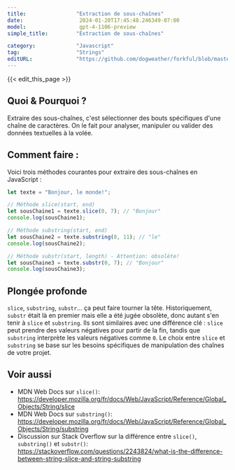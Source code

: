 ```yaml
---
title:                "Extraction de sous-chaînes"
date:                  2024-01-20T17:45:48.246349-07:00
model:                 gpt-4-1106-preview
simple_title:         "Extraction de sous-chaînes"

category:             "Javascript"
tag:                  "Strings"
editURL:              "https://github.com/dogweather/forkful/blob/master/content/fr/javascript/extracting-substrings.md"
---
```


{{< edit_this_page >}}

## Quoi & Pourquoi ?
Extraire des sous-chaînes, c'est sélectionner des bouts spécifiques d'une chaîne de caractères. On le fait pour analyser, manipuler ou valider des données textuelles à la volée.

## Comment faire :
Voici trois méthodes courantes pour extraire des sous-chaînes en JavaScript :

```Javascript
let texte = "Bonjour, le monde!";

// Méthode slice(start, end)
let sousChaine1 = texte.slice(0, 7); // "Bonjour"
console.log(sousChaine1);

// Méthode substring(start, end)
let sousChaine2 = texte.substring(8, 11); // "le"
console.log(sousChaine2);

// Méthode substr(start, length) - Attention: obsolète!
let sousChaine3 = texte.substr(0, 7); // "Bonjour"
console.log(sousChaine3);
```

## Plongée profonde
`slice`, `substring`, `substr`... ça peut faire tourner la tête. Historiquement, `substr` était là en premier mais elle a été jugée obsolète, donc autant s'en tenir à `slice` et `substring`. Ils sont similaires avec une différence clé : `slice` peut prendre des valeurs négatives pour partir de la fin, tandis que `substring` interprète les valeurs négatives comme `0`. Le choix entre `slice` et `substring` se base sur les besoins spécifiques de manipulation des chaînes de votre projet.

## Voir aussi
- MDN Web Docs sur `slice()`: https://developer.mozilla.org/fr/docs/Web/JavaScript/Reference/Global_Objects/String/slice
- MDN Web Docs sur `substring()`: https://developer.mozilla.org/fr/docs/Web/JavaScript/Reference/Global_Objects/String/substring
- Discussion sur Stack Overflow sur la différence entre `slice()`, `substring()` et `substr()`: https://stackoverflow.com/questions/2243824/what-is-the-difference-between-string-slice-and-string-substring
